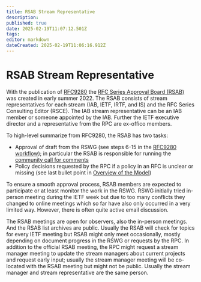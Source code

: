 ```yaml
---
title: RSAB Stream Representative
description: 
published: true
date: 2025-02-19T11:07:12.501Z
tags: 
editor: markdown
dateCreated: 2025-02-19T11:06:16.912Z
---
```


# RSAB Stream Representative

With the publication of [RFC9280](https://www.rfc-editor.org/rfc/rfc9280.html#name-rfc-series-approval-board-r) the [RFC Series Approval Board (RSAB)](https://datatracker.ietf.org/group/rsab/about/) was created in early summer 2022. The RSAB consists of stream representatives for each stream (IAB, IETF, IRTF, and IS) and the RFC Series Consulting Editor (RSCE). The IAB stream representative can be an IAB member or someone appointed by the IAB. Further the IETF executive director and a representative from the RPC are ex-offico members.

To high-level summarize from RFC9280, the RSAB has two tasks:
- Approval of draft from the RSWG (see steps 6-15 in the [RFC9280 workflow](https://www.rfc-editor.org/rfc/rfc9280.html#name-workflow)); in particular the RSAB is responsible for running the [community call for comments](https://www.rfc-editor.org/rfc/rfc9280.html#name-community-calls-for-comment)
- Policy decisions requested by the RPC if a policy in an RFC is unclear or missing (see last bullet point in [Overview of the Model](https://www.rfc-editor.org/rfc/rfc9280.html#name-overview-of-the-model))

To ensure a smooth approval process, RSAB members are expected to participate or at least monitor the work in the RSWG. RSWG initially tried in-person meeting during the IETF week but due to too many conflicts they changed to online meetings which so far have also only occurred in a very limited way. However, there is often quite active email discussion.

The RSAB meetings are open for observers, also the in-person meetings. And the RSAB list archives are public. Usually the RSAB will check for topics for every IETF meeting but RSAB might only meet occasionally, mostly depending on document progress in the RSWG or requests by the RPC. In addition to the official RSAB meeting, the RPC might request a stream manager meeting to update the stream managers about current projects and request early input; usually the stream manager meeting will be co-located with the RSAB meeting but might not be public. Usually the stream manager and stream representative are the same person.

